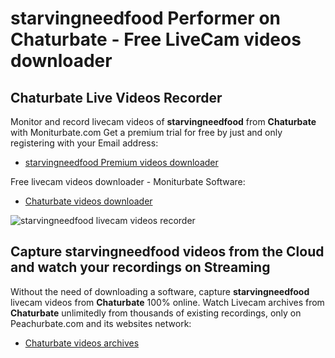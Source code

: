 # starvingneedfood Performer on Chaturbate - Free LiveCam videos downloader

## Chaturbate Live Videos Recorder

Monitor and record livecam videos of **starvingneedfood** from **Chaturbate** with Moniturbate.com
Get a premium trial for free by just and only registering with your Email address:
* [starvingneedfood Premium videos downloader](https://moniturbate.com/request-demo-licence-key.html)

Free livecam videos downloader - Moniturbate Software:
* [Chaturbate videos downloader](https://moniturbate.com/moniturbate-download-software.html)

![starvingneedfood livecam videos recorder](https://peachurnet.com/templates/moniturbate-software.png)


## Capture starvingneedfood videos from the Cloud and watch your recordings on Streaming

Without the need of downloading a software, capture **starvingneedfood** livecam videos from **Chaturbate** 100% online.
Watch Livecam archives from **Chaturbate** unlimitedly from thousands of existing recordings, only on Peachurbate.com and its websites network:
* [Chaturbate videos archives](https://peachurnet.com/)